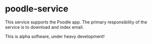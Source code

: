 # poodle-service

This service supports the Poodle app. The primary responsibility of the service
is to download and index email.

This is alpha software, under heavy development!

